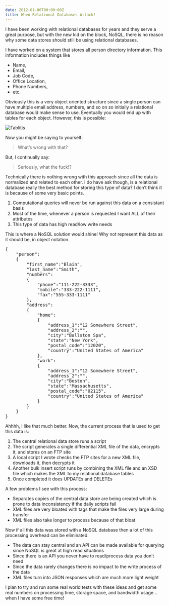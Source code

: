```yaml
---
date: 2012-01-06T00:00:00Z
title: When Relational Databases Attack!
---
```


<p>I have been working with relational databases for years and they serve a great purpose, but with the new kid on the block, NoSQL, there is no reason why some data stores should still be using relational databases.</p>

<p>I have worked on a system that stores all person directory information. This information includes things like</p>

<ul><li>Name,</li>
<li>Email,</li>
<li>Job Code,</li>
<li>Office Location,</li>
<li>Phone Numbers,</li>
<li>etc.</li>
</ul><p>Obviously this is a very object oriented structure since a single person can have multiple email address, numbers, and so on so initially a relational database would make sense to use. Eventually you would end up with tables for each object. However, this is possible:</p>

<p><img src="http://media.tumblr.com/tumblr_lxe9o6YyXs1qac9ww.png" alt="Tablitis"/></p>

<p>Now you might be saying to yourself:</p>

<blockquote>
  <p>What’s wrong with that?</p>
</blockquote>

<p>But, I continually say:</p>

<blockquote>
  <p>Seriously, what the fuck!?</p>
</blockquote>

<p>Technically there is nothing wrong with this approach since all the data is normalized and related to each other. I do have ask though, is a relational database really the best method for storing this type of data? I don’t think it is because of some very basic points.</p>

<ol><li>Computational queries will never be run against this data on a consistant basis</li>
<li>Most of the time, whenever a person is requested I want ALL of their attributes</li>
<li>This type of data has high read/low write needs</li>
</ol><p>This is where a NoSQL solution would shine! Why not represent this data as it should be, in object notation.</p>

<pre>
{
    "person":
    {
        "first_name":"Blain",
        "last_name":"Smith",
        "numbers":
        {
            "phone":"111-222-3333",
            "mobile":"333-222-1111",
            "fax":"555-333-1111"
        },
        "address":
        {
            "home":
            {
                "address_1":"12 Somewhere Street",
                "address_2":"",
                "city":"Ballston Spa",
                "state":"New York",
                "postal_code":"12020",
                "country":"United States of America"
            },
            "work":
            {
                "address_1":"12 Somewhere Street",
                "address_2":"",
                "city":"Boston",
                "state":"Massachusetts",
                "postal_code":"02115",
                "country":"United States of America"
            }
        }
    }
}
</pre>

<p>Ahhhh, I like that much better. Now, the current process that is used to get this data is:</p>

<ol><li>The central relational data store runs a script</li>
<li>The script generates a single differential XML file of the data, encrypts it, and stores on an FTP site</li>
<li>A local script I wrote checks the FTP sites for a new XML file, downloads it, then decrypts it</li>
<li>Another bulk insert script runs by combining the XML file and an XSD file which makes the XML to my relational database tables</li>
<li>Once completed it does UPDATEs and DELETEs</li>
</ol><p>A few problems I see with this process:</p>

<ul><li>Separates copies of the central data store are being created which is prone to data inconsistency if the daily scripts fail</li>
<li>XML files are very bloated with tags that make the files very large during transfer</li>
<li>XML files also take longer to process because of that bloat</li>
</ul><p>Now if all this data was stored with a NoSQL database then a lot of this processing overhead can be eliminated.</p>

<ul><li>The data can stay central and an API can be made available for querying since NoSQL is great at high read situations</li>
<li>Since there is an API you never have to read/process data you don’t need</li>
<li>Since the data rarely changes there is no impact to the write process of the data</li>
<li>XML files turn into JSON responses which are much more light weight</li>
</ul><p>I plan to try and run some real world tests with these ideas and get some real numbers on processing time, storage space, and bandwidth usage…when I have some free time!</p>
